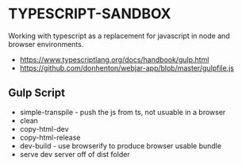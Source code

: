 # TYPESCRIPT-SANDBOX

Working with typescript as a replacement for javascript in node and browser environments.

* <https://www.typescriptlang.org/docs/handbook/gulp.html>
* <https://github.com/donhenton/webjar-app/blob/master/gulpfile.js>

## Gulp Script

* simple-transpile - push the js from ts, not usuable in a browser
* clean
* copy-html-dev
* copy-html-release
* dev-build - use browserify to produce browser usable bundle
* serve dev server off of dist folder
